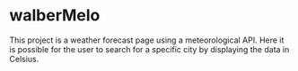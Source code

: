 # walberMelo

This project is a weather forecast page using a meteorological API. Here it is possible for the user to search for a specific city by displaying the data in Celsius.
